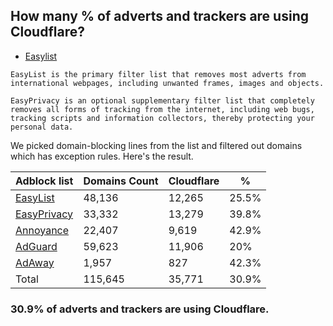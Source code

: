## How many % of adverts and trackers are using Cloudflare?


- [Easylist](https://web.archive.org/web/20210516110248/https://easylist.to/)
```
EasyList is the primary filter list that removes most adverts from international webpages, including unwanted frames, images and objects.

EasyPrivacy is an optional supplementary filter list that completely removes all forms of tracking from the internet, including web bugs, tracking scripts and information collectors, thereby protecting your personal data.
```


We picked domain-blocking lines from the list and filtered out domains which has exception rules.
Here's the result.


| Adblock list | Domains Count | Cloudflare | % |
| --- | --- | --- | --- |
| [EasyList](https://easylist.to/easylist/easylist.txt) | 48,136 | 12,265 | 25.5% |
| [EasyPrivacy](https://easylist.to/easylist/easyprivacy.txt) | 33,332 | 13,279 | 39.8% |
| [Annoyance](https://secure.fanboy.co.nz/fanboy-annoyance.txt) | 22,407 | 9,619 | 42.9% |
| [AdGuard](https://adguardteam.github.io/AdGuardSDNSFilter/Filters/filter.txt) | 59,623 | 11,906 | 20% |
| [AdAway](https://raw.githubusercontent.com/AdAway/adaway.github.io/master/hosts.txt) | 1,957 | 827 | 42.3% |
| Total | 115,645 | 35,771 | 30.9% |


### 30.9% of adverts and trackers are using Cloudflare.